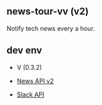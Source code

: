 ## news-tour-vv (v2)

Notify tech news every a hour.

## dev env

- V (0.3.2)

- [News API v2](https://newsapi.org/)

- [Slack API](https://api.slack.com/)
